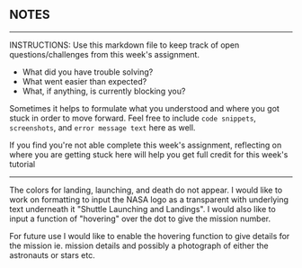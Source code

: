 ## NOTES

-----------
INSTRUCTIONS:
Use this markdown file to keep track of open questions/challenges from this week's assignment.
- What did you have trouble solving?
- What went easier than expected?
- What, if anything, is currently blocking you?

Sometimes it helps to formulate what you understood and where you got stuck in order to move forward. Feel free to include `code snippets`, `screenshots`, and `error message text` here as well.

If you find you're not able complete this week's assignment, reflecting on where you are getting stuck here will help you get full credit for this week's tutorial

------------
The colors for landing, launching, and death do not appear. I would like to work on formatting to input the NASA logo as a transparent with underlying text underneath it "Shuttle Launching and Landings". I would also like to input a function of "hovering" over the dot to give the mission number. 

For future use I would like to enable the hovering function to give details for the mission ie. mission details and possibly a photograph of either the astronauts or stars etc. 